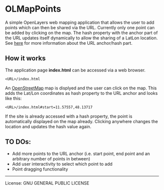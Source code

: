 # OLMapPoints

A simple OpenLayers web mapping application that allows the user to add points which can then be shared via the URL. Currently only one point can be added by clicking on the map. The hash property with the anchor part of the URL updates itself dynamically to allow the sharing of a LatLon location. See [here](http://www.w3schools.com/jsref/obj_location.asp) for more information about the URL anchor/hash part.

## How it works

The application page **index.html** can be accessed via a web browser. 

    <URL>/index.html

An [OpenStreetMap](http://www.penstreetmap.org) map is displyed and the user can click on the map. This adds the Lat/Lon coordinates as hash property to the URL anchor and looks like this:

    <URL>/index.html#start=11.57557,48.13717
    
If the site is already accessed with a hash property, the point is automatically displayed on the map already. Clicking anywhere changes the location and updates the hash value again.

## TO DOs:
* Add more points to the URL anchor (i.e. start point, end point and an arbitrary number of points in between)
* Add user interactivity to select which point to add
* Point dragging functionality

* * *
License: GNU GENERAL PUBLIC LICENSE
